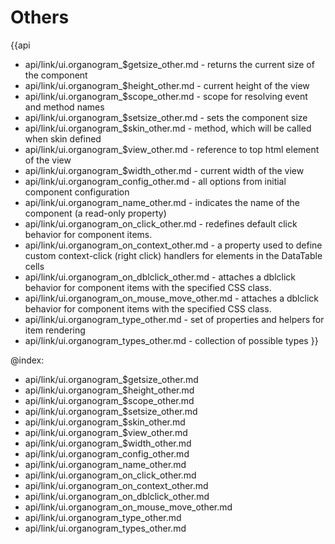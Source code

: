Others
=======

{{api
- api/link/ui.organogram_$getsize_other.md - returns the current size of the component
- api/link/ui.organogram_$height_other.md - current height of the view
- api/link/ui.organogram_$scope_other.md - scope for resolving event and method names
- api/link/ui.organogram_$setsize_other.md - sets the component size
- api/link/ui.organogram_$skin_other.md - method, which will be called when skin defined
- api/link/ui.organogram_$view_other.md - reference to top html element of the view
- api/link/ui.organogram_$width_other.md - current width of the view
- api/link/ui.organogram_config_other.md - all options from initial component configuration
- api/link/ui.organogram_name_other.md - indicates the name of the component (a read-only property)
- api/link/ui.organogram_on_click_other.md - redefines default click behavior for component items.
- api/link/ui.organogram_on_context_other.md - a property used to define custom context-click (right click) handlers for elements in the DataTable cells<br>
- api/link/ui.organogram_on_dblclick_other.md - attaches a dblclick behavior for component items with the specified CSS class.
- api/link/ui.organogram_on_mouse_move_other.md - attaches a dblclick behavior for component items with the specified CSS class.
- api/link/ui.organogram_type_other.md - set of properties and helpers for item rendering
- api/link/ui.organogram_types_other.md - collection of possible types
}}

@index:
- api/link/ui.organogram_$getsize_other.md
- api/link/ui.organogram_$height_other.md
- api/link/ui.organogram_$scope_other.md
- api/link/ui.organogram_$setsize_other.md
- api/link/ui.organogram_$skin_other.md
- api/link/ui.organogram_$view_other.md
- api/link/ui.organogram_$width_other.md
- api/link/ui.organogram_config_other.md
- api/link/ui.organogram_name_other.md
- api/link/ui.organogram_on_click_other.md
- api/link/ui.organogram_on_context_other.md
- api/link/ui.organogram_on_dblclick_other.md
- api/link/ui.organogram_on_mouse_move_other.md
- api/link/ui.organogram_type_other.md
- api/link/ui.organogram_types_other.md


